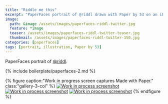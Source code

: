 ```yaml
---
title: "Riddle me this"
excerpt: "PaperFaces portrait of @riddl drawn with Paper by 53 on an iPad."
image: 
  path: &image /assets/images/paperfaces-riddl-twitter.jpg 
  feature: *image
  teaser: /assets/images/paperfaces-riddl-twitter-teaser.jpg
  thumbnail: /assets/images/paperfaces-riddl-twitter-150.jpg
categories: [paperfaces]
tags: [portrait, illustration, Paper by 53]
---
```


PaperFaces portrait of [@riddl](https://twitter.com/riddl).

{% include boilerplate/paperfaces-2.md %}

{% figure caption:"Work in progress screen captures Made with Paper." class:"gallery-3-col" %}
[![Work in process screenshot](/assets/images/paperfaces-riddl-process-1-600.jpg)](/assets/images/paperfaces-riddl-process-1-lg.jpg) [![Work in process screenshot](/assets/images/paperfaces-riddl-process-2-600.jpg)](/assets/images/paperfaces-riddl-process-2-lg.jpg) [![Work in process screenshot](/assets/images/paperfaces-riddl-process-3-600.jpg)](/assets/images/paperfaces-riddl-process-3-lg.jpg)
{% endfigure %}
